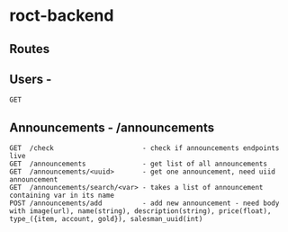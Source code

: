 # roct-backend

## Routes
## Users - 
    GET
## Announcements - /announcements
    GET  /check                      - check if announcements endpoints live
    GET  /announcements              - get list of all announcements
    GET  /announcements/<uuid>       - get one announcement, need uiid announcement
    GET  /announcements/search/<var> - takes a list of announcement containing var in its name
    POST /announcements/add          - add new announcement - need body with image(url), name(string), description(string), price(float), type_({item, account, gold}), salesman_uuid(int)
    
    
    
    
    
